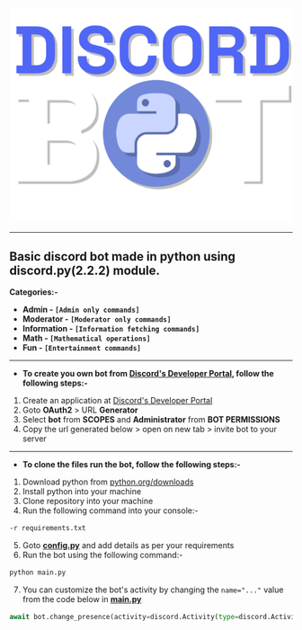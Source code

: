 <div align="center"><img src="./media/discord-bot.png"></div>

---
## **Basic discord bot made in python using discord.py(2.2.2) module.**
**Categories:-**
- **Admin - `[Admin only commands]`**
- **Moderator - `[Moderator only commands]`**
- **Information - `[Information fetching commands]`**
- **Math - `[Mathematical operations]`**
- **Fun - `[Entertainment commands]`**
---
- **To create you own bot from [Discord's Developer Portal](https://discord.com/developers/applications), follow the following steps:-**
1. Create an application at [Discord's Developer Portal](https://discord.com/developers/applications)
2. Goto **OAuth2** > URL **Generator**
3. Select **bot** from **SCOPES** and  **Administrator** from **BOT PERMISSIONS**
4. Copy the url generated below > open on new tab > invite bot to your server
---
- **To clone the files run the bot, follow the following steps:-**
1. Download python from [python.org/downloads](https://www.python.org/downloads/)
2. Install python into your machine
3. Clone repository into your machine
4. Run the following command into your console:-
```bash
-r requirements.txt
```
5. Goto [**config.py**](./config.py) and add details as per your requirements
6. Run the bot using the following command:-
```bash
python main.py
```
7. You can customize the bot's activity by changing the `name="..."` value from the code below in [**main.py**](./main.py)
```py
await bot.change_presence(activity=discord.Activity(type=discord.ActivityType.watching, name="Discord.py"))
```